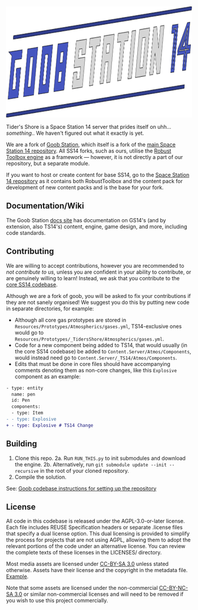 <!--
SPDX-FileCopyrightText: 2017 PJB3005 <pieterjan.briers@gmail.com>
SPDX-FileCopyrightText: 2018 Pieter-Jan Briers <pieterjan.briers@gmail.com>
SPDX-FileCopyrightText: 2019 Ivan <silvertorch5@gmail.com>
SPDX-FileCopyrightText: 2019 Silver <silvertorch5@gmail.com>
SPDX-FileCopyrightText: 2020 Injazz <43905364+Injazz@users.noreply.github.com>
SPDX-FileCopyrightText: 2020 RedlineTriad <39059512+RedlineTriad@users.noreply.github.com>
SPDX-FileCopyrightText: 2020 Víctor Aguilera Puerto <zddm@outlook.es>
SPDX-FileCopyrightText: 2021 Paul Ritter <ritter.paul1@googlemail.com>
SPDX-FileCopyrightText: 2021 Swept <sweptwastaken@protonmail.com>
SPDX-FileCopyrightText: 2021 mirrorcult <lunarautomaton6@gmail.com>
SPDX-FileCopyrightText: 2022 Pieter-Jan Briers <pieterjan.briers+git@gmail.com>
SPDX-FileCopyrightText: 2022 ike709 <ike709@users.noreply.github.com>
SPDX-FileCopyrightText: 2023 iglov <iglov@avalon.land>
SPDX-FileCopyrightText: 2024 Aidenkrz <aiden@djkraz.com>
SPDX-FileCopyrightText: 2024 Kira Bridgeton <161087999+Verbalase@users.noreply.github.com>
SPDX-FileCopyrightText: 2024 Rares Popa <2606875+rarepops@users.noreply.github.com>
SPDX-FileCopyrightText: 2024 router <messagebus@vk.com>
SPDX-FileCopyrightText: 2025 Aiden <28298836+Aidenkrz@users.noreply.github.com>
SPDX-FileCopyrightText: 2025 Piras314 <p1r4s@proton.me>

SPDX-License-Identifier: AGPL-3.0-or-later
-->

<p align="center"> <img alt="Space Station 14" width="880" height="300" src="https://github.com/Goob-Station/Goob-Station/blob/master/Resources/Textures/Logo/logo.png" /></p>

Tider's Shore is a Space Station 14 server that prides itself on uhh... *something*.. We haven't figured out what it exactly is yet.

We are a fork of [Goob Station](https://github.com/Goob-Station/Goob-Station), which itself is a fork of the [main Space Station 14 repository](https://github.com/space-wizards/space-station-14).
All SS14 forks, such as ours, utilise the [Robust Toolbox engine](https://github.com/space-wizards/RobustToolbox) as a framework — however, it is not directly a part of our repository, but a separate module.

If you want to host or create content for base SS14, go to the [Space Station 14 repository](https://github.com/space-wizards/space-station-14) as it contains both RobustToolbox and the content pack for development of new content packs and is the base for your fork.

## Documentation/Wiki

The Goob Station [docs site](https://docs.goobstation.com/) has documentation on GS14's (and by extension, also TS14's) content, engine, game design, and more, including code standards.

## Contributing

We are willing to accept contributions, however you are recommended to *not contribute to us*, unless you are confident in your ability to contribute, or are genuinely willing to learn!
Instead, we ask that you contribute to the [core SS14 codebase](https://github.com/space-wizards/space-station-14).

Although we are a fork of goob, you will be asked to fix your contributions if they are not sanely organised!
We suggest you do this by putting new code in separate directories, for example:
- Although all core gas prototypes are stored in `Resources/Prototypes/Atmospherics/gases.yml`, TS14-exclusive ones would go to `Resources/Prototypes/_TidersShore/Atmospherics/gases.yml`.
- Code for a new component being added to TS14, that would usually (in the core SS14 codebase) be added to `Content.Server/Atmos/Components`, would instead need go to `Content.Server/_TS14/Atmos/Components`.
- Edits that must be done in core files should have accompanying comments denoting them as non-core changes, like this `Explosive` component as an example:
<!-- zerowidth space to invalidate diff -->
```diff
​- type: entity
  name: pen
  id: Pen
  components:
  - type: Item
- - type: Explosive
+ - type: Explosive # TS14 Change
```

## Building

1. Clone this repo.
2a. Run `RUN_THIS.py` to init submodules and download the engine.
2b. Alternatively, run `git submodule update --init --recursive` in the root of your cloned repository.
3. Compile the solution.

See: [Goob codebase instructions for setting up the repository](https://docs.goobstation.com/en/general-development/setup.html)

## License

All code in this codebase is released under the AGPL-3.0-or-later license. Each file includes REUSE Specification headers or separate .license files that specify a dual license option. This dual licensing is provided to simplify the process for projects that are not using AGPL, allowing them to adopt the relevant portions of the code under an alternative license. You can review the complete texts of these licenses in the LICENSES/ directory.

Most media assets are licensed under [CC-BY-SA 3.0](https://creativecommons.org/licenses/by-sa/3.0/) unless stated otherwise. Assets have their license and the copyright in the metadata file. [Example](https://github.com/space-wizards/space-station-14/blob/master/Resources/Textures/Objects/Tools/crowbar.rsi/meta.json).

Note that some assets are licensed under the non-commercial [CC-BY-NC-SA 3.0](https://creativecommons.org/licenses/by-nc-sa/3.0/) or similar non-commercial licenses and will need to be removed if you wish to use this project commercially.
